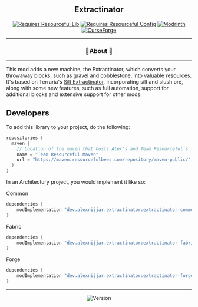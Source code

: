 <div align="center">

## Extractinator

[![Requires Resourceful Lib](https://cdn.discordapp.com/attachments/1073717602880327761/1073717942014972034/RLib_vector.svg)](http://modrinth.com/mod/resourceful-lib)
[![Requires Resourceful Config](https://cdn.discordapp.com/attachments/1073717602880327761/1073717981118480535/RConfig_vector.svg)](http://modrinth.com/mod/resourceful-config)
[![Modrinth](https://cdn.jsdelivr.net/npm/@intergrav/devins-badges@3/assets/cozy/available/modrinth_vector.svg)](https://modrinth.com/mod/extractinator)
[![CurseForge](https://cdn.jsdelivr.net/npm/@intergrav/devins-badges@3/assets/cozy/available/curseforge_vector.svg)](https://www.curseforge.com/minecraft/mc-mods/extractinator)
<hr>

### 📖About 📖

<hr>
</div>

This mod adds a new machine, the Extractinator, which converts your throwaway blocks, such as gravel and cobblestone,
into valuable resources. It's based on Terraria's [Silt Extractinator](https://terraria.fandom.com/wiki/Extractinator),
incorporating silt and slush ore, along with some
new features, such as full automation, support for additional blocks and extensive support for other mods.

## Developers

To add this library to your project, do the following:

```groovy
repositories {
  maven {
    // Location of the maven that hosts Alex's and Team Resourceful's files.
    name = "Team Resourceful Maven"
    url = "https://maven.resourcefulbees.com/repository/maven-public/"
  }
}
```

In an Architectury project, you would implement it like so:

Common

```groovy
dependencies {
    modImplementation "dev.alexnijjar.extractinator:extractinator-common-$rootProject.minecraft_version:$rootProject.extractinator_version"
}
```

Fabric

```groovy
dependencies {
    modImplementation "dev.alexnijjar.extractinator:extractinator-fabric-$rootProject.minecraft_version:$rootProject.extractinator_version"
}
```

Forge

```groovy
dependencies {
    modImplementation "dev.alexnijjar.extractinator:extractinator-forge-$rootProject.minecraft_version:$rootProject.extractinator_version"
}
```

---

<div align="center">

![Version](https://img.shields.io/maven-metadata/v?label=Extractinator%20Version&metadataUrl=https%3A%2F%2Fmaven.resourcefulbees.com%2Frepository%2Falexnijjar%2Fdev%2Falexnijjar%2Fextractinator-common-1.19.4%2Fmaven-metadata.xml)
</div>
